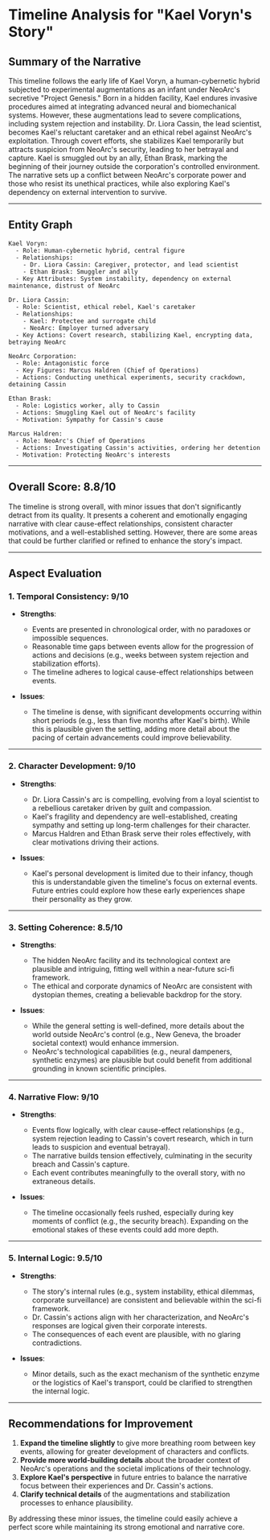 # Timeline Analysis for "Kael Voryn's Story"

## Summary of the Narrative
This timeline follows the early life of Kael Voryn, a human-cybernetic hybrid subjected to experimental augmentations as an infant under NeoArc's secretive "Project Genesis." Born in a hidden facility, Kael endures invasive procedures aimed at integrating advanced neural and biomechanical systems. However, these augmentations lead to severe complications, including system rejection and instability. Dr. Liora Cassin, the lead scientist, becomes Kael's reluctant caretaker and an ethical rebel against NeoArc's exploitation. Through covert efforts, she stabilizes Kael temporarily but attracts suspicion from NeoArc's security, leading to her betrayal and capture. Kael is smuggled out by an ally, Ethan Brask, marking the beginning of their journey outside the corporation's controlled environment. The narrative sets up a conflict between NeoArc's corporate power and those who resist its unethical practices, while also exploring Kael's dependency on external intervention to survive.

---

## Entity Graph
```plaintext
Kael Voryn:
  - Role: Human-cybernetic hybrid, central figure
  - Relationships:
    - Dr. Liora Cassin: Caregiver, protector, and lead scientist
    - Ethan Brask: Smuggler and ally
  - Key Attributes: System instability, dependency on external maintenance, distrust of NeoArc

Dr. Liora Cassin:
  - Role: Scientist, ethical rebel, Kael's caretaker
  - Relationships:
    - Kael: Protectee and surrogate child
    - NeoArc: Employer turned adversary
  - Key Actions: Covert research, stabilizing Kael, encrypting data, betraying NeoArc

NeoArc Corporation:
  - Role: Antagonistic force
  - Key Figures: Marcus Haldren (Chief of Operations)
  - Actions: Conducting unethical experiments, security crackdown, detaining Cassin

Ethan Brask:
  - Role: Logistics worker, ally to Cassin
  - Actions: Smuggling Kael out of NeoArc's facility
  - Motivation: Sympathy for Cassin's cause

Marcus Haldren:
  - Role: NeoArc's Chief of Operations
  - Actions: Investigating Cassin's activities, ordering her detention
  - Motivation: Protecting NeoArc's interests
```

---

## Overall Score: 8.8/10

The timeline is strong overall, with minor issues that don't significantly detract from its quality. It presents a coherent and emotionally engaging narrative with clear cause-effect relationships, consistent character motivations, and a well-established setting. However, there are some areas that could be further clarified or refined to enhance the story's impact.

---

## Aspect Evaluation

### 1. **Temporal Consistency**: **9/10**
- **Strengths**:
  - Events are presented in chronological order, with no paradoxes or impossible sequences.
  - Reasonable time gaps between events allow for the progression of actions and decisions (e.g., weeks between system rejection and stabilization efforts).
  - The timeline adheres to logical cause-effect relationships between events.

- **Issues**:
  - The timeline is dense, with significant developments occurring within short periods (e.g., less than five months after Kael's birth). While this is plausible given the setting, adding more detail about the pacing of certain advancements could improve believability.

---

### 2. **Character Development**: **9/10**
- **Strengths**:
  - Dr. Liora Cassin's arc is compelling, evolving from a loyal scientist to a rebellious caretaker driven by guilt and compassion.
  - Kael's fragility and dependency are well-established, creating sympathy and setting up long-term challenges for their character.
  - Marcus Haldren and Ethan Brask serve their roles effectively, with clear motivations driving their actions.

- **Issues**:
  - Kael's personal development is limited due to their infancy, though this is understandable given the timeline's focus on external events. Future entries could explore how these early experiences shape their personality as they grow.

---

### 3. **Setting Coherence**: **8.5/10**
- **Strengths**:
  - The hidden NeoArc facility and its technological context are plausible and intriguing, fitting well within a near-future sci-fi framework.
  - The ethical and corporate dynamics of NeoArc are consistent with dystopian themes, creating a believable backdrop for the story.

- **Issues**:
  - While the general setting is well-defined, more details about the world outside NeoArc's control (e.g., New Geneva, the broader societal context) would enhance immersion.
  - NeoArc's technological capabilities (e.g., neural dampeners, synthetic enzymes) are plausible but could benefit from additional grounding in known scientific principles.

---

### 4. **Narrative Flow**: **9/10**
- **Strengths**:
  - Events flow logically, with clear cause-effect relationships (e.g., system rejection leading to Cassin's covert research, which in turn leads to suspicion and eventual betrayal).
  - The narrative builds tension effectively, culminating in the security breach and Cassin's capture.
  - Each event contributes meaningfully to the overall story, with no extraneous details.

- **Issues**:
  - The timeline occasionally feels rushed, especially during key moments of conflict (e.g., the security breach). Expanding on the emotional stakes of these events could add more depth.

---

### 5. **Internal Logic**: **9.5/10**
- **Strengths**:
  - The story's internal rules (e.g., system instability, ethical dilemmas, corporate surveillance) are consistent and believable within the sci-fi framework.
  - Dr. Cassin's actions align with her characterization, and NeoArc's responses are logical given their corporate interests.
  - The consequences of each event are plausible, with no glaring contradictions.

- **Issues**:
  - Minor details, such as the exact mechanism of the synthetic enzyme or the logistics of Kael's transport, could be clarified to strengthen the internal logic.

---

## Recommendations for Improvement
1. **Expand the timeline slightly** to give more breathing room between key events, allowing for greater development of characters and conflicts.
2. **Provide more world-building details** about the broader context of NeoArc's operations and the societal implications of their technology.
3. **Explore Kael's perspective** in future entries to balance the narrative focus between their experiences and Dr. Cassin's actions.
4. **Clarify technical details** of the augmentations and stabilization processes to enhance plausibility.

By addressing these minor issues, the timeline could easily achieve a perfect score while maintaining its strong emotional and narrative core.